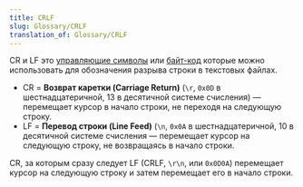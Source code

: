 ```yaml
---
title: CRLF
slug: Glossary/CRLF
translation_of: Glossary/CRLF
---
```


CR и LF это [управляющие символы](https://en.wikipedia.org/wiki/Control_character) или [байт-код](https://en.wikipedia.org/wiki/Bytecode) которые можно использовать для обозначения разрыва строки в текстовых файлах.

- CR = **Возврат каретки (Carriage Return)** (`\r`, `0x0D` в шестнадцатеричной, 13 в десятичной системе счисления) — перемещает курсор в начало строки, не переходя на следующую строку.
- LF = **Перевод строки (Line Feed)** (`\n`, `0x0A` в шестнадцатеричной, 10 в десятичной системе счисления — перемещает курсор на следующую строку, не возвращаясь в начало строки.

CR, за которым сразу следует LF (CRLF, `\r\n`, или `0x0D0A`) перемещает курсор на следующую строку и затем перемещает его в начало строки.
